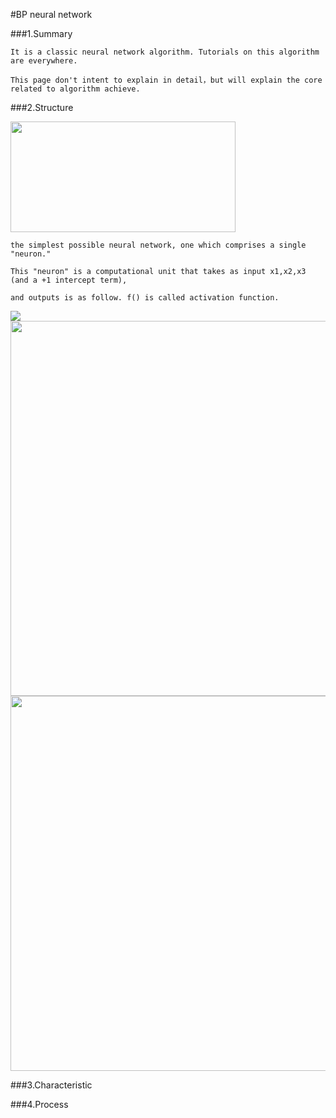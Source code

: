 #BP neural network

###1.Summary
    
    It is a classic neural network algorithm. Tutorials on this algorithm are everywhere.
    
    This page don't intent to explain in detail，but will explain the core related to algorithm achieve.
    
###2.Structure


<img style="-webkit-user-select: none; cursor: zoom-in;" src="http://ufldl.stanford.edu/wiki/images/3/3d/SingleNeuron.png" width="360" height="177">

    the simplest possible neural network, one which comprises a single "neuron."
    
    This "neuron" is a computational unit that takes as input x1,x2,x3 (and a +1 intercept term),
    
    and outputs is as follow. f() is called activation function.
    
<img src="http://chart.googleapis.com/chart?cht=tx&chl=h_%7BW%2Cb%7D(x)%3Df(W%5E%7BT%7Dx)%3Df(w_%7B1%7Dx_%7B1%7D%2Bw_%7B2%7Dx_%7B2%7D%2Bw_%7B3%7Dx_%7B3%7D%2Bb)" style="border:none;" />

<img style="-webkit-user-select: none; cursor: zoom-in;" src="http://ufldl.stanford.edu/wiki/images/c/ca/Sigmoid_Function.png" width="800" height="600">

<img style="-webkit-user-select: none; cursor: zoom-in;" src="http://ufldl.stanford.edu/wiki/images/a/aa/Tanh_Function.png" width="800" height="600">


###3.Characteristic

###4.Process
    
